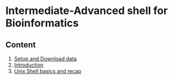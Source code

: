 # Intermediate-Advanced shell for Bioinformatics

## Content

1. [Setup and Download data](./workshop_material/0_setup_download.md)
2. [Introduction](./workshop_material/1_introduction.md)
3. [Unix Shell basics and recap](1.UnixShellBasics/README.md)